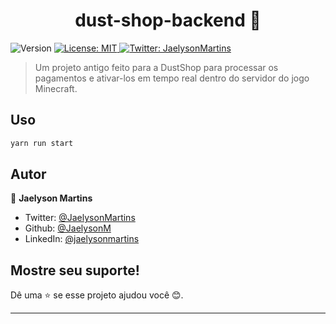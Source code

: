 <h1 align="center">dust-shop-backend 👋</h1>
<p>
  <img alt="Version" src="https://img.shields.io/badge/version-1.50-blue.svg?cacheSeconds=2592000" />
  <a href="#" target="_blank">
    <img alt="License: MIT" src="https://img.shields.io/badge/License-MIT-yellow.svg" />
  </a>
  <a href="https://twitter.com/JaelysonMartins" target="_blank">
    <img alt="Twitter: JaelysonMartins" src="https://img.shields.io/twitter/follow/JaelysonMartins.svg?style=social" />
  </a>
</p>

> Um projeto antigo feito para a DustShop para processar os pagamentos e ativar-los em tempo real dentro do servidor do jogo Minecraft.

## Uso

```sh
yarn run start
```


## Autor

👤 **Jaelyson Martins**

* Twitter: [@JaelysonMartins](https://twitter.com/JaelysonMartins)
* Github: [@JaelysonM](https://github.com/JaelysonM)
* LinkedIn: [@jaelysonmartins](https://linkedin.com/in/jaelysonmartins)

## Mostre seu suporte!

Dê uma ⭐️ se esse projeto ajudou você 😊.

***
